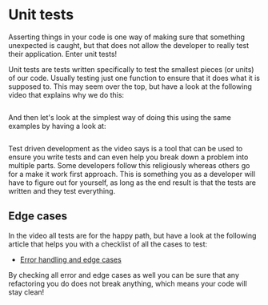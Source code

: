 # Unit tests

Asserting things in your code is one way of making sure that something unexpected is caught, but that does not allow the developer to really test their application. Enter unit tests!

Unit tests are tests written specifically to test the smallest pieces (or units) of our code. Usually testing just one function to ensure that it does what it is supposed to. This may seem over the top, but have a look at the following video that explains why we do this:

<a href="https://www.youtube.com/watch?v=Eu35xM76kKY">
<img src="https://via.placeholder.com/728x90.png?text=Video+Preview+Coming+Soon" alt="" />
</a>

And then let's look at the simplest way of doing this using the same examples by having a look at:

<a href="https://www.youtube.com/watch?v=XsFQEUP1MxI">
<img src="https://via.placeholder.com/728x90.png?text=Video+Preview+Coming+Soon" alt="" />
</a>

Test driven development as the video says is a tool that can be used to ensure you write tests and can even help you break down a problem into multiple parts. Some developers follow this religiously whereas others go for a make it work first approach. This is something you as a developer will have to figure out for yourself, as long as the end result is that the tests are written and they test everything.

## Edge cases
In the video all tests are for the happy path, but have a look at the following article that helps you with a checklist of all the cases to test:

- [Error handling and edge cases](https://www.freecodecamp.org/news/a-beginners-guide-to-testing-implement-these-quick-checks-to-test-your-code-d50027ad5eed/)

By checking all error and edge cases as well you can be sure that any refactoring you do does not break anything, which means your code will stay clean!
